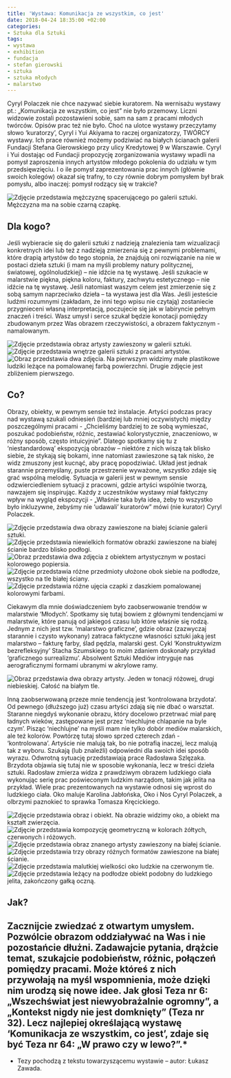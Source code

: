 ```yaml
---
title: 'Wystawa: Komunikacja ze wszystkim, co jest'
date: 2018-04-24 18:35:00 +02:00
categories:
- Sztuka dla Sztuki
tags:
- wystawa
- exhibition
- fundacja
- stefan gierowski
- sztuka
- sztuka młodych
- malarstwo
---
```


Cyryl Polaczek nie chce nazywać siebie kuratorem. Na wernisażu wystawy pt.: „Komunikacja ze wszystkim, co jest” nie było przemowy. Liczni widzowie zostali pozostawieni sobie, sam na sam z pracami młodych twórców. Opisów prac też nie było. Choć na ulotce wystawy przeczytamy słowo ‘kuratorzy’, Cyryl i Yui Akiyama to raczej organizatorzy, TWÓRCY wystawy. Ich prace również możemy podziwiać na białych ścianach galerii Fundacji Stefana Gierowskiego przy ulicy Kredytowej 9 w Warszawie. Cyryl i Yui dostając od Fundacji propozycję zorganizowania wystawy wpadli na pomysł zaproszenia innych artystów młodego pokolenia do udziału w tym przedsięwzięciu. I o ile pomysł zaprezentowania prac innych (głównie swoich kolegów) okazał się trafny, to czy równie dobrym pomysłem był brak pomysłu, albo inaczej: pomysł rodzący się w trakcie?

![Zdjęcie przedstawia mężczyznę spacerującego po galerii sztuki. Mężczyzna ma na sobie czarną czapkę.](https://assets0.ello.co/uploads/asset/attachment/7554374/ello-optimized-3786eeb4.jpg)

## Dla kogo?

Jeśli wybieracie się do galerii sztuki z nadzieją znalezienia tam wizualizacji konkretnych idei lub też z nadzieją zmierzenia się z pewnymi problemami, które drapią artystów do tego stopnia, że znajdują oni rozwiązanie na nie w postaci dzieła sztuki (i mam na myśli problemy natury politycznej, światowej, ogólnoludzkiej) – nie idźcie na tę wystawę.
Jeśli szukacie w malarstwie piękna, piękna koloru, faktury, zachwytu estetycznego – nie idźcie na tę wystawę.
Jeśli natomiast waszym celem jest zmierzenie się z sobą samym naprzeciwko dzieła – ta wystawa jest dla Was. Jeśli jesteście ludźmi rozumnymi (zakładam, że inni tego wpisu nie czytają) zostaniecie przygnieceni własną interpretacją, poczujecie się jak w labiryncie pełnym znaczeń i treści. Wasz umysł i serce szukał będzie konotacji pomiędzy zbudowanym przez Was obrazem rzeczywistości, a obrazem faktycznym - namalowanym. 

![Zdjęcie przedstawia obraz artysty zawieszony w galerii sztuki.](https://assets1.ello.co/uploads/asset/attachment/7554361/ello-optimized-62947128.jpg)
![Zdjęcie przedstawia wnętrze galerii sztuki z pracami artystów.](https://assets0.ello.co/uploads/asset/attachment/7554367/ello-optimized-85274321.jpg)
![Obraz przedstawia dwa zdjęcia. Na pierwszym widzimy małe plastikowe ludziki leżące na pomalowanej farbą powierzchni. Drugie zdjęcie jest zbliżeniem pierwszego.](https://assets0.ello.co/uploads/asset/attachment/7554370/ello-optimized-04ae46f9.jpg)

## Co?

Obrazy, obiekty, w pewnym sensie też instalacje. Artyści podczas pracy nad wystawą szukali odniesień (bardziej lub mniej oczywistych) między poszczególnymi pracami - „Chcieliśmy bardziej to ze sobą wymieszać, poszukać podobieństw, różnic, zestawiać kolorystycznie, znaczeniowo, w różny sposób, często intuicyjnie”. Dlatego spotkamy się tu z ‘niestandardową’ ekspozycją obrazów – niektóre z nich wiszą tak blisko siebie, że stykają się bokami, inne natomiast zawieszone są tak nisko, że widz zmuszony jest kucnąć, aby pracę popodziwiać. Układ jest jednak starannie przemyślany, puste przestrzenie wyważone, wszystko zdaje się grać wspólną melodię. Sytuacja w galerii jest w pewnym sensie odzwierciedleniem sytuacji z pracowni, gdzie artyści wspólnie tworzą, nawzajem się inspirując. Każdy z uczestników wystawy miał faktyczny wpływ na wygląd ekspozycji - „Właśnie taka była idea, żeby to wszystko było inkluzywne, żebyśmy nie ‘udawali’ kuratorów” mówi (nie kurator) Cyryl Polaczek.

![Zdjęcie przedstawia dwa obrazy zawieszone na białej ścianie galerii sztuki.](https://assets1.ello.co/uploads/asset/attachment/7554376/ello-optimized-1510b739.jpg)
![Zdjęcie przedstawia niewielkich formatów obrazki zawieszone na białej ścianie bardzo blisko podłogi.](https://assets0.ello.co/uploads/asset/attachment/7554349/ello-optimized-31c5645c.jpg)
![Obraz przedstawia dwa zdjęcia z obiektem artystycznym w postaci kolorowego popiersia.](https://assets0.ello.co/uploads/asset/attachment/7554332/ello-optimized-77c9d768.jpg)
![Zdjęcie przedstawia różne przedmioty ułożone obok siebie na podłodze, wszystko na tle białej ściany.](https://assets1.ello.co/uploads/asset/attachment/7554333/ello-optimized-52f46113.jpg)
![Zdjęcie przedstawia różne ujęcia czapki z daszkiem pomalowanej kolorowymi farbami.](https://assets0.ello.co/uploads/asset/attachment/7554325/ello-optimized-a520f1d2.jpg)

Ciekawym dla mnie doświadczeniem było zaobserwowanie trendów w malarstwie ‘Młodych’. Spotkamy się tutaj bowiem z głównymi tendencjami w malarstwie, które panują od jakiegoś czasu lub które właśnie się rodzą. Jednym z nich jest tzw. ‘malarstwo graficzne’, gdzie obraz (zazwyczaj starannie i czysto wykonany) zatraca faktyczne własności sztuki jaką jest malarstwo – fakturę farby, ślad pędzla, malarski gest. Cykl ‘Konstruktywizm bezrefleksyjny’ Stacha Szumskiego to moim zdaniem doskonały przykład ‘graficznego surrealizmu’. Absolwent Sztuki Mediów intryguje nas aerograficznymi formami ubranymi w akrylowe ramy. 

![Obraz przedstawia dwa obrazy artysty. Jeden w tonacji różowej, drugi niebieskiej. Całość na białym tle.](https://assets0.ello.co/uploads/asset/attachment/7554330/ello-optimized-02bf80ca.jpg)

Inną zaobserwowaną przeze mnie tendencją jest ‘kontrolowana brzydota’. Od pewnego (dłuższego już) czasu artyści zdają się nie dbać o warsztat. Staranne niegdyś wykonanie obrazu, który docelowo przetrwać miał parę ładnych wieków, zastępowane jest przez ‘niechlujne chlapanie na byle czym’. Pisząc ‘niechlujne’ na myśli mam nie tylko dobór mediów malarskich, ale też kolorów. Powtórzę tutaj słowo sprzed czterech zdań - ‘kontrolowana’. Artyście nie malują tak, bo nie potrafią inaczej, lecz malują tak z wyboru. Szukają (lub znaleźli) odpowiedni dla swoich idei sposób wyrazu. Odwrotną sytuację przedstawiają prace Radosława Szlęzaka. Brzydota objawia się tutaj nie w sposobie wykonania, lecz w treści dzieła sztuki. Radosław zmierza widza z prawdziwym obrazem ludzkiego ciała wykonując serię prac poświeconym ludzkim narządom, takim jak jelita na przykład.
Wiele prac prezentowanych na wystawie odnosi się wprost do ludzkiego ciała. Oko maluje Karolina Jabłońska, Oko i Nos Cyryl Polaczek, a olbrzymi paznokieć to sprawka Tomasza Kręcickiego. 

![Zdjęcie przedstawia obraz i obiekt. Na obrazie widzimy oko, a obiekt ma kształt zwierzęcia.](https://assets2.ello.co/uploads/asset/attachment/7554345/ello-optimized-3bb7c8f0.jpg)
![Zdjęcie przedstawia kompozycję geometryczną w kolorach żółtych, czerwonych i różowych.](https://assets1.ello.co/uploads/asset/attachment/7554342/ello-optimized-cd2a6c1f.jpg)
![Zdjęcie przedstawia obraz znanego artysty zawieszony na białej ścianie.](https://assets0.ello.co/uploads/asset/attachment/7554355/ello-optimized-367f5078.jpg)
![Zdjęcie przedstawia trzy obrazy różnych formatów zawieszone na białej ścianie.](https://assets2.ello.co/uploads/asset/attachment/7554356/ello-optimized-918d4c73.jpg)
![Zdjęcie przedstawia malutkiej wielkości oko ludzkie na czerwonym tle.](https://assets1.ello.co/uploads/asset/attachment/7554357/ello-optimized-eb232dad.jpg)
![Zdjęcie przedstawia leżący na podłodze obiekt podobny do ludzkiego jelita, zakończony gałką oczną.](https://assets2.ello.co/uploads/asset/attachment/7554359/ello-optimized-21d29af9.jpg)

## Jak?

Zacznijcie zwiedzać z otwartym umysłem. Pozwólcie obrazom oddziaływać na Was i nie pozostańcie dłużni. Zadawajcie pytania, drążcie temat, szukajcie podobieństw, różnic, połączeń pomiędzy pracami. Może któreś z nich przywołają na myśl wspomnienia, może dzięki nim urodzą się nowe idee. Jak głosi Teza nr 6: „Wszechświat jest niewyobrażalnie ogromny”, a „Kontekst nigdy nie jest domknięty” (Teza nr 32). Lecz najlepiej określającą wystawę ‘Komunikacja ze wszystkim, co jest’, zdaje się być Teza nr 64: „W prawo czy w lewo?”.*
---------------------

* Tezy pochodzą z tekstu towarzyszącemu wystawie – autor: Łukasz Zawada.


